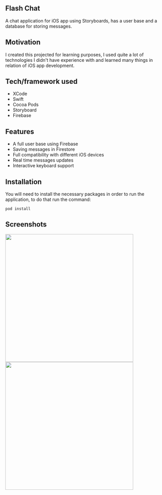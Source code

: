 ## Flash Chat
A chat application for iOS app using Storyboards, has a user base and a database for storing messages.

## Motivation
I created this projected for learning purposes, I used quite a lot of technologies I didn't have experience with and learned many things in relation of iOS app development.
 
## Tech/framework used
- XCode
- Swift
- Cocoa Pods
- Storyboard
- Firebase

## Features
- A full user base using Firebase
- Saving messages in Firestore
- Full compatibility with different iOS devices
- Real time messages updates
- Interactive keyboard support

## Installation
You will need to install the necessary packages in order to run the application, to do that run the command:
```
pod install
```
## Screenshots
 <img src="https://i.ibb.co/HhqbrLz/welcome-screen.png" height=400>
 <img src="https://i.ibb.co/ZV1P2g8/chat-screen.png" height=400>


